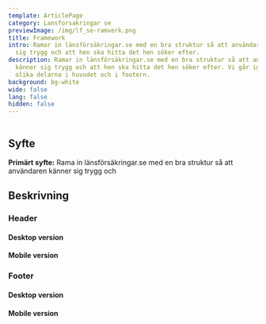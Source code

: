 ```yaml
---
template: ArticlePage
category: Lansforsakringar se
previewImage: /img/lf_se-ramverk.png
title: Framework
intro: Ramar in länsförsäkringar.se med en bra struktur så att användaren känner
  sig trygg och att hen ska hitta det hen söker efter.
description: Ramar in länsförsäkringar.se med en bra struktur så att användaren
  känner sig trygg och att hen ska hitta det hen söker efter. Vi går igenom de
  olika delarna i huvudet och i footern.
background: bg-white
wide: false
lang: false
hidden: false
---
```

<figure class="Image Image__border"><img src="/img/lfse-ramverk.jpg" srcset="/img/lfse-ramverk.jpg 2x" alt=""><figcaption><div class="Image__caption"></div></figcaption></figure>

## Syfte

**Primärt syfte:** Rama in länsförsäkringar.se med en bra struktur så att användaren känner sig trygg och 

## Beskrivning

### Header

#### Desktop version

#### Mobile version

### Footer

#### Desktop version

#### Mobile version